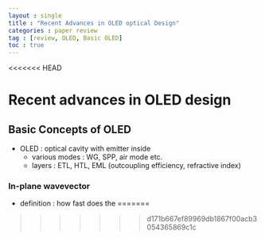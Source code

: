 ```yaml
---
layout : single
title : "Recent Advances in OLED optical Design"
categories : paper review
tag : [review, OLED, Basic OLED]
toc : true
---
```


<<<<<<< HEAD
# Recent advances in OLED design

## Basic Concepts of OLED
-  OLED : optical cavity with emitter inside 
    - various modes : WG, SPP, air mode etc.
    - layers : ETL, HTL, EML (outcoupling efficiency, refractive index)
### In-plane wavevector
- definition : how fast does the 
=======

>>>>>>> d171b667ef89969db1867f00acb3054365869c1c
